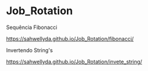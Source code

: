 # Job_Rotation

Sequência Fibonacci

https://sahwellyda.github.io/Job_Rotation/fibonacci/

Invertendo String's

https://sahwellyda.github.io/Job_Rotation/invete_string/
